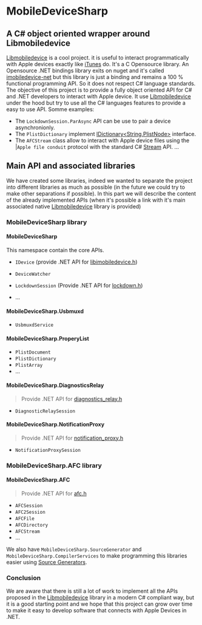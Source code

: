 # MobileDeviceSharp
## A C# object oriented wrapper around Libmobiledevice
[Libmobiledevice](https://libimobiledevice.org/) is a cool project. it is useful to interact programmatically with Apple devices exactly like [iTunes](https://www.apple.com/itunes) do. It's a C Opensource library. An Opensource .NET bindings library exits on nuget and it's called [imobiledevice-net](https://www.nuget.org/packages/imobiledevice-net) but this library is just a binding and remains a 100 % functional programming API. So it does not respect C# language standards.
The objective of this project is to provide a fully object oriented API for C# and .NET developers to interact with Apple device. It use [Libmobiledevice](https://libimobiledevice.org) under the hood but try to use all the C# languages features to provide a easy to use API.
Somme examples:

- The `LockdownSession.ParAsync` API can be use to pair a device asynchronionly.
- The `PlistDictionary` implement [IDictionary<String,PlistNode>](https://docs.microsoft.com/dotnet/api/system.collections.generic.idictionary-2) interface.
- The `AFCStream` class allow to interact with Apple device files using the |`Apple file conduit` protocol with the standard C# [Stream](https://docs.microsoft.com/dotnet/api/system.io.stream) API.
…

## Main API and associated libraries
We have created some libraries, indeed we wanted to separate the project into different libraries as much as possible (in the future we could try to make other separations if possible). In this part we will describe the content of the already implemented APIs (when it's possible a link with it's main associated native [Libmobiledevice](https://libimobiledevice.org/) library is provided)
### MobileDeviceSharp library
#### MobileDeviceSharp
This namespace contain the core APIs.
- `IDevice` (provide .NET API for [libimobiledevice.h](https://docs.libimobiledevice.org/libimobiledevice/latest/libimobiledevice_8h.html))
- `DeviceWatcher`
- `LockdownSession` (Provide .NET API for [lockdown.h](https://docs.libimobiledevice.org/libimobiledevice/latest/lockdown_8h.html))

- …

#### MobileDeviceSharp.Usbmuxd
- `UsbmuxdService`

#### MobileDeviceSharp.ProperyList
- `PlistDocument`
- `PlistDictionary`
- `PlistArray`
- …
#### MobileDeviceSharp.DiagnosticsRelay
> Provide .NET API for [diagnostics_relay.h](https://docs.libimobiledevice.org/libimobiledevice/latest/diagnostics__relay_8h.html)
- `DiagnosticRelaySession`
#### MobileDeviceSharp.NotificationProxy
> Provide .NET API for [notification_proxy.h](https://docs.libimobiledevice.org/libimobiledevice/latest/notification__proxy_8h.html)
- `NotificationProxySession`
### MobileDeviceSharp.AFC library
#### MobileDeviceSharp.AFC
> Provide .NET API for [afc.h](https://docs.libimobiledevice.org/libimobiledevice/latest/afc_8h.html)
- `AFCSession`
- `AFC2Session`
- `AFCFile`
- `AFCDirectory`
- `AFCStream`
- …

We also have `MobileDeviceSharp.SourceGenerator` and `MobileDeviceSharp.CompilerServices` to make programming this libraries easier using [Source Generators](https://docs.microsoft.com/dotnet/csharp/roslyn-sdk/source-generators-overview).
### Conclusion
We are aware that there is still a lot of work to implement all the APIs proposed in the [Libmobiledevice](https://libimobiledevice.org/) library in a modern C# compliant way, but it is a good starting point and we hope that this project can grow over time to make it easy to develop software that connects with Apple Devices in .NET.
